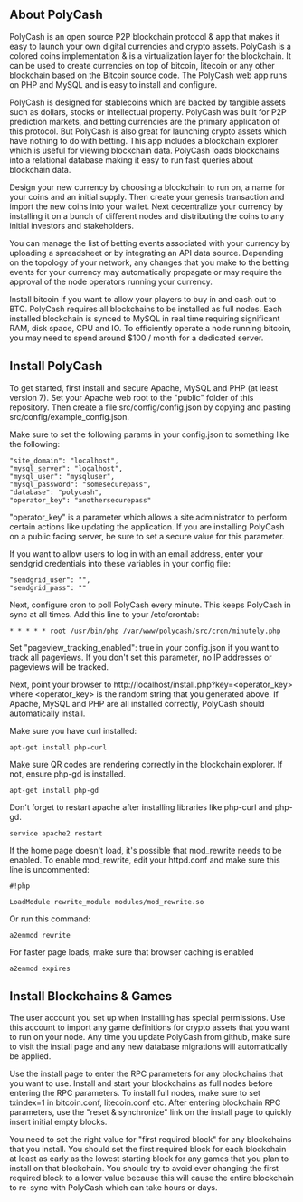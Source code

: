 ## About PolyCash
PolyCash is an open source P2P blockchain protocol & app that makes it easy to launch your own digital currencies and crypto assets.  PolyCash is a colored coins implementation & is a virtualization layer for the blockchain.  It can be used to create currencies on top of bitcoin, litecoin or any other blockchain based on the Bitcoin source code.  The PolyCash web app runs on PHP and MySQL and is easy to install and configure.

PolyCash is designed for stablecoins which are backed by tangible assets such as dollars, stocks or intellectual property.  PolyCash was built for P2P prediction markets, and betting currencies are the primary application of this protocol.  But PolyCash is also great for launching crypto assets which have nothing to do with betting.  This app includes a blockchain explorer which is useful for viewing blockchain data.  PolyCash loads blockchains into a relational database making it easy to run fast queries about blockchain data.

Design your new currency by choosing a blockchain to run on, a name for your coins and an initial supply. Then create your genesis transaction and import the new coins into your wallet.  Next decentralize your currency by installing it on a bunch of different nodes and distributing the coins to any initial investors and stakeholders.

You can manage the list of betting events associated with your currency by uploading a spreadsheet or by integrating an API data source. Depending on the topology of your network, any changes that you make to the betting events for your currency may automatically propagate or may require the approval of the node operators running your currency.

Install bitcoin if you want to allow your players to buy in and cash out to BTC. PolyCash requires all blockchains to be installed as full nodes. Each installed blockchain is synced to MySQL in real time requiring significant RAM, disk space, CPU and IO. To efficiently operate a node running bitcoin, you may need to spend around $100 / month for a dedicated server.

## Install PolyCash
To get started, first install and secure Apache, MySQL and PHP (at least version 7).  Set your Apache web root to the "public" folder of this repository.  Then create a file src/config/config.json by copying and pasting src/config/example_config.json.

Make sure to set the following params in your config.json to something like the following:
```
"site_domain": "localhost",
"mysql_server": "localhost",
"mysql_user": "mysqluser",
"mysql_password": "somesecurepass",
"database": "polycash",
"operator_key": "anothersecurepass"
```
"operator_key" is a parameter which allows a site administrator to perform certain actions like updating the application.  If you are installing PolyCash on a public facing server, be sure to set a secure value for this parameter.

If you want to allow users to log in with an email address, enter your sendgrid credentials into these variables in your config file:
```
"sendgrid_user": "",
"sendgrid_pass": ""
```

Next, configure cron to poll PolyCash every minute. This keeps PolyCash in sync at all times. Add this line to your /etc/crontab:
```
* * * * * root /usr/bin/php /var/www/polycash/src/cron/minutely.php
```

Set "pageview_tracking_enabled": true in your config.json if you want to track all pageviews.  If you don't set this parameter, no IP addresses or pageviews will be tracked.

Next, point your browser to http://localhost/install.php?key=<operator_key> where <operator_key> is the random string that you generated above.  If Apache, MySQL and PHP are all installed correctly, PolyCash should automatically install.

Make sure you have curl installed:
```
apt-get install php-curl
```

Make sure QR codes are rendering correctly in the blockchain explorer. If not, ensure php-gd is installed.
```
apt-get install php-gd
```

Don't forget to restart apache after installing libraries like php-curl and php-gd.
```
service apache2 restart
```

If the home page doesn't load, it's possible that mod_rewrite needs to be enabled.  To enable mod_rewrite, edit your httpd.conf and make sure this line is uncommented:

```
#!php

LoadModule rewrite_module modules/mod_rewrite.so
```
Or run this command:
```
a2enmod rewrite
```

For faster page loads, make sure that browser caching is enabled
```
a2enmod expires
```

## Install Blockchains & Games
The user account you set up when installing has special permissions.  Use this account to import any game definitions for crypto assets that you want to run on your node.  Any time you update PolyCash from github, make sure to visit the install page and any new database migrations will automatically be applied.

Use the install page to enter the RPC parameters for any blockchains that you want to use.  Install and start your blockchains as full nodes before entering the RPC parameters.  To install full nodes, make sure to set txindex=1 in bitcoin.conf, litecoin.conf etc.  After entering blockchain RPC parameters, use the "reset & synchronize" link on the install page to quickly insert initial empty blocks.

You need to set the right value for "first required block" for any blockchains that you install.  You should set the first required block for each blockchain at least as early as the lowest starting block for any games that you plan to install on that blockchain.  You should try to avoid ever changing the first required block to a lower value because this will cause the entire blockchain to re-sync with PolyCash which can take hours or days.
